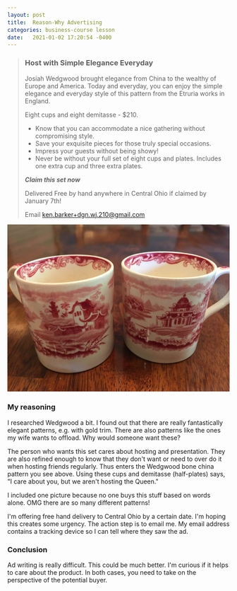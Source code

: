 ```yaml
---
layout: post
title:  Reason-Why Advertising
categories: business-course lesson
date:   2021-01-02 17:20:54 -0400
---
```


> ### Host with Simple Elegance Everyday
> 
> Josiah Wedgwood brought elegance from China to the wealthy of Europe and America.  Today and everyday, you can enjoy the simple elegance and everyday style of this pattern from the Etruria works in England.
> 
> Eight cups and eight demitasse - $210.
> 
> - Know that you can accommodate a nice gathering without compromising style.
> - Save your exquisite pieces for those truly special occasions.
> - Impress your guests without being showy!
> - Never be without your full set of eight cups and plates.  Includes one extra cup and three extra plates.
> 
> ___Claim this set now___
> 
> Delivered Free by hand anywhere in Central Ohio if claimed by January 7th!
>
> Email ken.barker+dgn.wj.210@gmail.com

![Two cups!](/assets/two-cups.jpg)


### My reasoning

I researched Wedgwood a bit.  I found out that there are really fantastically elegant patterns, e.g. with gold trim.  There are also patterns like the ones my wife wants to offload.  Why would someone want these?

The person who wants this set cares about hosting and presentation.  They are also refined enough to know that they don't want or need to over do it when hosting friends regularly.  Thus enters the Wedgwood bone china pattern you see above.  Using these cups and demitasse (half-plates) says, "I care about you, but we aren't hosting the Queen."

I included one picture because no one buys this stuff based on words alone.  OMG there are so many different patterns!

I'm offering free hand delivery to Central Ohio by a certain date.  I'm hoping this creates some urgency.  The action step is to email me.  My email address contains a tracking device so I can tell where they saw the ad.

### Conclusion

Ad writing is really difficult.  This could be much better.  I'm curious if it helps to care about the product.  In both cases, you need to take on the perspective of the potential buyer.

